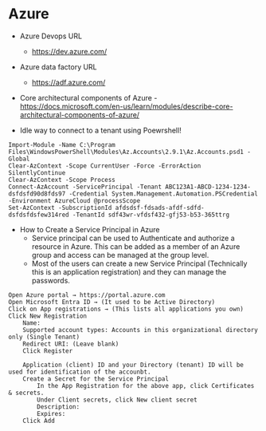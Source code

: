 Azure 
=====

* Azure Devops URL
    - https://dev.azure.com/
* Azure data factory URL
    - https://adf.azure.com/ 

* Core architectural components of Azure - https://docs.microsoft.com/en-us/learn/modules/describe-core-architectural-components-of-azure/ 

* Idle way to connect to a tenant using Poewrshell! 
```
Import-Module -Name C:\Program Files\WindowsPowerShell\Modules\Az.Accounts\2.9.1\Az.Accounts.psd1 -Global
Clear-AzContext -Scope CurrentUser -Force -ErrorAction SilentlyContinue
Clear-AzContext -Scope Process
Connect-AzAccount -ServicePrincipal -Tenant ABC123A1-ABCD-1234-1234-dsfdsfd90d8fds97 -Credential System.Management.Automation.PSCredential -Environment AzureCloud @processScope
Set-AzContext -SubscriptionId afdsdsf-fdsads-afdf-sdfd-dsfdsfdsfew314red -TenantId sdf43wr-vfdsf432-gfj53-b53-365ttrg
```

* How to Create a Service Principal in Azure
    - Service principal can be used to Authenticate and authorize a resource in Azure. This can be added as a member of an Azure group and access can be managed at the group level.
    - Most of the users can create a new Service Principal (Technically this is an application registration) and they can manage the passwords.
```
Open Azure portal → https://portal.azure.com
Open Microsoft Entra ID → (It used to be Active Directory)
Click on App registrations → (This lists all applications you own)
Click New Registration
    Name: 
    Supported account types: Accounts in this organizational directory only (Single Tenant)
    Redirect URI: (Leave blank)
    Click Register

    Application (client) ID and your Directory (tenant) ID will be used for identification of the accounbt. 
    Create a Secret for the Service Principal
        In the App Registration for the above app, click Certificates & secrets.
        Under Client secrets, click New client secret
        Description: 
        Expires: 
    Click Add

```
